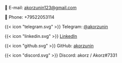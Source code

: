 📧 E-mail: <akorzunin123@gmail.com>

📱 Phone: +79522053114

{{< icon "telegram.svg" >}}&nbsp;Telegram: [@akorzunin](https://t.me/akorzunin)

{{< icon "linkedin.svg" >}}&nbsp;[LinkedIn](https://www.linkedin.com/in/alexey-korzunin-297b22219/)

{{< icon "github.svg" >}}&nbsp;GitHub: [akorzunin](https://github.com/akorzunin/)

{{< icon "discord.svg" >}}&nbsp;Discord: akorz / Akorz#7331
